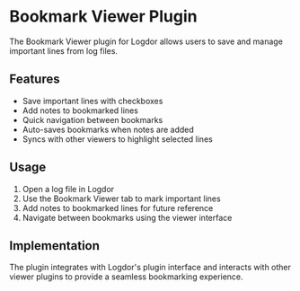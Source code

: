 # Bookmark Viewer Plugin

The Bookmark Viewer plugin for Logdor allows users to save and manage important lines from log files.

## Features

- Save important lines with checkboxes
- Add notes to bookmarked lines
- Quick navigation between bookmarks
- Auto-saves bookmarks when notes are added
- Syncs with other viewers to highlight selected lines

## Usage

1. Open a log file in Logdor
2. Use the Bookmark Viewer tab to mark important lines
3. Add notes to bookmarked lines for future reference
4. Navigate between bookmarks using the viewer interface

## Implementation

The plugin integrates with Logdor's plugin interface and interacts with other viewer plugins to provide a seamless bookmarking experience.
